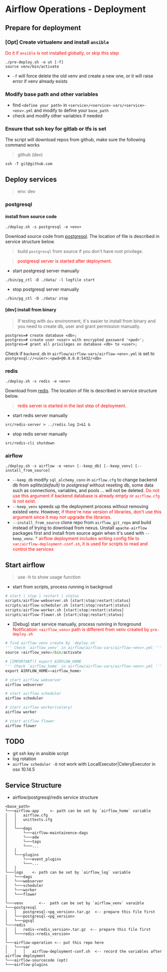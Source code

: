 # Airflow Operations - Deployment

## Prepare for deployment
### [Opt] Create virtualenv and install `ansible`
<span style="color:red">Do it if `ansible` is not installed globally, or skip this step</span>
```
./pre-deploy.sh -e ut [-f]
source venv/bin/activate
```
* `-f` will force delete the old venv and create a new one, or it will raise error if venv already exists

### Modify base path and other variables
* find `<define your path>` in `<service>/<service>-vars/<service>-<env>.yml` and modify to define your `base_path`
* check and modify other variables if needed

### Ensure that ssh key for gitlab or tfs is set
The script will download repos from github, make sure the following command works
> github (dev)
```
ssh -T git@github.com
```

## Deploy services
> env: dev
### postgresql
#### install from source code
```
./deploy.sh -s postgresql -e <env>
```
Download source code from [postgresql](https://www.postgresql.org/ftp/source/). The location of file is described in service structure below.
> build `postgresql` from source if you don't have root privilege.

> <span style="color:red">postgresql server is started after deployment.</span>
* start postgresql server manually
```
./bin/pg_ctl -D ./data/ -l logfile start
```
* stop postgresql server manually
```
./bin/pg_ctl -D ./data/ stop
```

#### [dev] install from binary
> If testing with `dev` environment, it's easier to install from binary and you need to create db, user and grant permission manually.
```postgresql
postgres=# create database <db>;
postgres=# create user <user> with encrypted password '<pwd>';
postgres=# grant all privileges on database <db> to <user>;
```
Check if `backend_db` in `airflow/airflow-vars/airflow-<env>.yml` is set to `postgresql://<user>:<pwd>@0.0.0.0:5432/<db>`

### redis
```
./deploy.sh -s redis -e <env>
```
Download from [redis](https://redis.io/download). The location of file is described in service structure below.
> <span style="color:red">redis server is started in the last step of deployment.</span>
* start redis server manually
```
src/redis-server > ../redis.log 2>&1 &
```
* stop redis server manually
```
src/redis-cli shutdown
```

### airflow
```
./deploy.sh -s airflow -e <env> [--keep_db] [--keep_venv] [--install_from_source]
```
* `--keep_db` modify `sql_alchemy_conn` in `airflow.cfg` to change backend db from *sqllite(default)* to *postgresql* without reseting db, some data such as connections, variables, and pools ... will not be deleted. <span style="color:red">Do not use this argument if backend database is already empty or `airflow.cfg` is not exist.</span>
* `--keep_venv` speeds up the deployment process without removing existed venv. However, <span style="color:red">if there're new version of libraries, don't use this argument since it may not upgrade the libraries.</span>
* `--install_from_source` clone repo from `airflow_git_repo` and build instead of trying to download from nexus. Unstall `apache-airflow` packages first and install from source again when it's used with `--keep_venv`.
<span style="color:red">* airflow deployment includes writing config file to `var/airflow-deployment-conf.sh`, it is used for scripts to read and control the services</span>

## Start airflow
> use -h to show usage function
* start from scripts, process running in backgroud
```python
# start | stop | restart | status
scripts/airflow-webserver.sh [start|stop|restart|status]
scripts/airflow-scheduler.sh [start|stop|restart|status]
scripts/airflow-worker.sh [start|stop|restart|status]
scripts/airflow-flower.sh [start|stop|restart|status]
```
* [Debug] start service manually, process running in foreground<br/>
<span style="color:red">Notification: `<airflow_venv>` path is different from venv created by `pre-deploy.sh`</span>
```python
# find airflow venv create by `deploy.sh`
''' Check `airflow_venv` in airflow/airflow-vars/airflow-<env>.yml '''
source <airflow_venv>/bin/activate

# [IMPORTANT!] export AIRFLOW_HOME
''' Check `airflow_home` in airflow/airflow-vars/airflow-<env>.yml '''
export AIRFLOW_HOME=<airflow_home>

# start airflow webserver
airflow webserver

# start airflow scheduler
airflow scheduler

# start airflow worker(celery)
airflow worker

# start ariflow flower
airflow flower
```

## TODO
* git ssh key in ansible script
* log rotation
* `airflow scheduler -D` not work with LocalExecutor|CeleryExecutor in osx 10.14.5

## Service Structure
* airflow/postgresql/redis service structure
```
<base_path>
└───airflow-app     <- path can be set by `airflow_home` variable
│   │   airflow.cfg
│   │   unittests.cfg
│   │
│   └───dags
│       └───airflow-maintainence-dags
│       └───adw
│       └───tags
│       └───...
│   │
│   └───plugins
│       └───event_plugins
│       └───...
│   │
└───logs    <- path can be set by `airflow_log` variable
│   └───dags
│   └───webserver
│   └───scheduler
│   └───worker
│   └───flower
│
└───venv       <--  path can be set by `airflow_venv` varaible
└───postgresql
│   │   postgresql-<pg_version>.tar.gz  <-- prepare this file first
│   └───postgresql-<pg_version>
│   └───pgsql
└───redis
│   │   redis-<redis_version>.tar.gz  <-- prepare this file first
│   └───redis-<redis_version>
│
└───airflow-operation <-- put this repo here
│   └───var
│   │   │   airflow-deployment-conf.sh  <-- record the variables after airflow deployment
└───airflow-sourcecode (opt)
└───airflow-plugins
```
